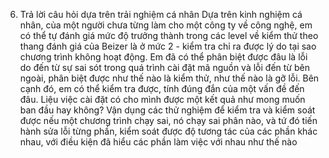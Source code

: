 6. Trả lời câu hỏi dựa trên trải nghiệm cá nhân
Dựa trên kinh nghiệm cá nhân, của một người chưa từng làm cho một công ty về công nghệ, em có thể tự đánh giá mức độ trưởng thành trong các level về kiểm thử theo thang đánh giá của Beizer là ở mức 2 - kiểm tra chỉ ra được lý do tại sao chương trình không hoạt động. Em đã có thể phân biệt được đâu là lỗi do đến từ sự sai sót trong quá trình cài đặt mã nguồn và lỗi đến từ bên ngoài, phân biệt được như thế nào là kiểm thử, như thế nào là gỡ lỗi. Bên cạnh đó, em có thể kiểm tra được, tính đúng đắn của một vấn đề đến đâu. Liệu việc cài đặt có cho mình được một kết quả như mong muốn ban đầu hay không? Vận dụng các thử nghiệm để kiểm tra và kiểm soát được nếu một chương trình chạy sai, nó chạy sai phân nào, và tứ đó tiến hành sửa lỗi từng phần, kiểm soát được độ tương tác của các phần khác nhau, với điều kiện đã hiểu các phần làm việc với nhau như thế nào
